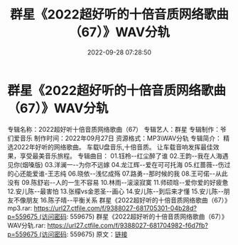 ﻿---
title: 群星《2022超好听的十倍音质网络歌曲（67）》WAV分轨
date: 2022-09-28 07:28:50
categories: WAV车载音乐、镜像
tags: 华语中文
---
# 群星《2022超好听的十倍音质网络歌曲（67）》WAV分轨

专辑名称：2022超好听十倍音质网络歌曲（67）
专辑艺人：群星
专辑制作：爷们爱音乐
制作时间：2022年09月27日
资源格式：MP3\WAV分轨
专辑简介：
精选2022年好听的网络歌曲。
车载U盘音乐,十倍音质。
让车载音响发挥最佳效果，享受最美音乐旅程。
专辑曲目：
01.钰柃--红尘醉了谁
02.王韵--我在人海遇见你(烟嗓版)
03.洋澜一--为你不远嫁
04.龙江辉--爱在可可托海
05.红蔷薇--伤过的心还能爱谁-王志纯
06.晓依--浅忆成殇
07.路勇--那时候的我
08.王可偌--从此没有
09.陈舒岩--人的一生不容易
10.林雨--滚滚寂寞
11.师硕晗--爱你爱的好疲惫
12.安儿陈--最害怕
13.张檬vs金恩圣--画心
14.安儿陈--到后来才懂
15.安儿陈--朋友不像朋友
16.陈子晴--平衡关系
群星《2022超好听的十倍音质网络歌曲（67）》mp3.rar: https://url27.ctfile.com/f/9388027-681705301-04b28d?p=559675 (访问密码:
559675)
群星《2022超好听的十倍音质网络歌曲（67）》WAV分轨.rar: https://url27.ctfile.com/f/9388027-681704982-f6d7fb?p=559675 (访问密码:
559675)
原文：[链接](https://blog.sina.com.cn/s/blog_1647c7e7601030zn2.html)